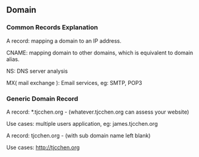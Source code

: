 ## Domain

### Common Records Explanation

A record: mapping a domain to an IP address.

CNAME: mapping domain to other domains, which is equivalent to domain alias.

NS: DNS server analysis

MX( mail exchange ): Email services, eg: SMTP, POP3


### Generic Domain Record

A record: *.tjcchen.org - (whatever.tjcchen.org can assess your website)

Use cases: multiple users application, eg: james.tjcchen.org

A record: tjcchen.org - (with sub domain name left blank)

Use cases: http://tjcchen.org
